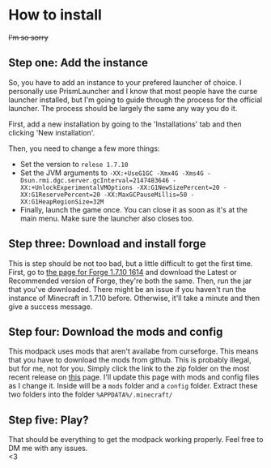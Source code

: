 # How to install
~~I'm so sorry~~


## Step one: Add the instance
So, you have to add an instance to your prefered launcher of choice. I personally use PrismLauncher and I know that most people have the curse launcher installed, but I'm going to guide through the process for the official launcher. The process should be largely the same any way you do it. 

First, add a new installation by going to the 'Installations' tab and then clicking 'New installation'.

Then, you need to change a few more things:  
- Set the version to `relese 1.7.10`
- Set the JVM arguments to `-XX:+UseG1GC -Xmx4G -Xms4G -Dsun.rmi.dgc.server.gcInterval=2147483646 -XX:+UnlockExperimentalVMOptions -XX:G1NewSizePercent=20 -XX:G1ReservePercent=20 -XX:MaxGCPauseMillis=50 -XX:G1HeapRegionSize=32M`
- Finally, launch the game once. You can close it as soon as it's at the main menu. Make sure the launcher also closes too. 


## Step three: Download and install forge
This is step should be not too bad, but a little difficult to get the first time. First, go to [the page for Forge 1.7.10 1614](https://files.minecraftforge.net/net/minecraftforge/forge/index_1.7.10.html) and download the Latest or Recommended version of Forge, they're both the same. Then, run the jar that you've downloaded. There might be an issue if you haven't run the instance of Minecraft in 1.7.10 before. Otherwise, it'll take a minute and then give a success message.   


## Step four: Download the mods and config
This modpack uses mods that aren't availabe from curseforge. This means that you have to download the mods from github. This is probably illegal, but for me, not for you. Simply click the link to the zip folder on the most recent release on [this](https://github.com/DrKittyKat/mmodpack/releases) page. I'll update this page with mods and config files as I change it. Inside will be a `mods` folder and a `config` folder. Extract these two folders into the folder `%APPDATA%/.minecraft/`


## Step five: Play?
That should be everything to get the modpack working properly. Feel free to DM me with any issues.  
<3